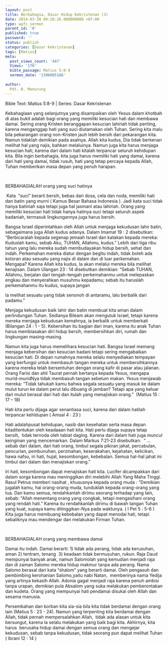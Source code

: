 ```yaml
---
layout: post
title: Berbahagia, Dasar Hidup Kekristenan (3)
date: 2014-03-30 09:26:26.000000000 +07:00
type: wpfc_sermon
parent_id: '0'
published: true
password: ''
status: publish
categories: [Dasar Kekristenan]
tags: [Matius]
meta:
  post_views_count: '447'
  Views: '176'
  bible_passage: Matius 5:8-9
  sermon_date: '1396085186'
  
author:
  Pdt. B. Manurung
---
```

<p>Bible Text: Matius 5:8-9 | Series: Dasar Kekristenan</p>
<p>Kebahagiaan yang selanjutnya yang disampaikan oleh Yesus dalam khotbah di atas bukit adalah bagi orang yang memiliki kesucian hati dan membawa damai. Sering orang Kristen beranggapan kesucian lahiriah tidak penting, karena menganggap hati yang suci diutamakan oleh Tuhan. Sering kita malu bila pekarangan orang non-Kristen jauh lebih bersih dari pekarangan kita. Namun tidaklah demikian pada asalnya. Allah kita kudus, Dia tidak berkenan melihat hal yang najis, bahkan melaluinya. Namun juga kita harus menjaga kesucian hati, karena dari dalam hati kitalah terpancar seluruh kehidupan kita. Bila ingin berbahagia, kita juga harus memiliki hati yang damai, karena dari hati yang damai, tidak rusuh, hati yang tetap percaya kepada Allah, Tuhan memberikan masa depan yang penuh harapan.</p>
<p>&nbsp;</p>
<p>BERBAHAGIALAH orang yang suci hatinya</p>
<p> Kata  “suci” berarti bersih, bebas dari dosa, cela dan noda, memiliki hati dan batin yang murni ( Kamus Besar Bahasa Indonesia ). Jadi kata suci tidak hanya batiniah saja tetapi juga hal jasmani atau lahiriah. Orang yang memiliki kesucian hati tidak hanya hatinya suci tetapi seluruh aspek badaniah, termasuk lingkungannya juga harus bersih.</p>
<p>Bangsa Israel diperintahkan oleh Allah untuk menjaga kekudusan lahir batin, sebagaimana juga Allah kudus adanya. Dalam Imamat 19 : 2 disebutkan: “Berbicaralah kepada segenap jemaah Israel dan katakan kepada mereka: Kuduslah kamu, sebab Aku, TUHAN, Allahmu, kudus.” Lebih dari tiga ribu tahun yang lalu mereka sudah membudayakan hidup bersih, sehat dan indah. Perkemahan mereka diatur dengan begitu indah, tidak boleh ada kotoran atau sesuatu yang najis di dalam dan di luar perkemahan. Mengapa? Karena Allah kita kudus, Ia akan melalui mereka bila melihat kenajisan. Dalam Ulangan 23 : 14 disebutkan demikian: “Sebab TUHAN, Allahmu, berjalan dari tengah-tengah perkemahanmu untuk melepaskan engkau dan menyerahkan musuhmu kepadamu; sebab itu haruslah perkemahanmu itu kudus, supaya jangan </p>
<p>Ia melihat sesuatu yang tidak senonoh di antaramu, lalu berbalik dari padamu.”</p>
<p>Menjaga kekudusan baik lahir dan batin membuat kita aman dalam perlindungan Tuhan. Sedianya Bileam akan mengutuk Israel, tetapi karena mereka menjaga kekudusan kemahnya, ia berbalik untuk memberkati (Bilangan 24 : 1 - 5). Kebersihan itu bagian dari iman, karena itu anak Tuhan harus membiasakan diri hidup bersih, membersihkan diri, rumah dan lingkungan masing-masing.</p>
<p>Namun kita juga harus memelihara kesucian hati. Bangsa Israel memang menjaga kebersihan dan kesucian badani tetapi sering mengabaikan kesucian hati. Di depan rumahnya mereka selalu menyediakan tempayan yang berfungsi untuk membasuh tangan mereka untuk membersihkannya karena mereka telah bersentuhan dengan orang kafir di pasar atau jalanan. Orang Farisi dan ahli Taurat pernah bertanya kepada Yesus, mengapa murid-muridNya tidak membasuh tangan sebelum makan. Yesus menjawab mereka: “Tidak tahukah kamu bahwa segala sesuatu yang masuk ke dalam mulut turun ke dalam perut lalu dibuang di jamban? Tetapi apa yang keluar dari mulut berasal dari hati dan itulah yang menajiskan orang.”  (Matius 15 : 17 – 18)</p>
<p>Hati kita perlu dijaga agar senantiasa suci, karena dari dalam hatilah terpancar kehidupan ( Amsal 4 : 23 )</p>
<p>Hati adalahpusat kehidupan, nasib dan kesehatan serta masa depan kitaditentukan oleh keadaaan hati kita. Hati perlu dijaga supaya tetap bersih,  tidak ternoda oleh tabiat daging. Karena dari dalam hati juga muncul keinginan yang mencemarkan. Dalam Markus 7:21-23 disebutkan:  “ … sebab dari dalam, dari hati orang, timbul segala pikiran jahat, percabulan, pencurian, pembunuhan, perzinahan, keserakahan, kejahatan, kelicikan, hawa nafsu, iri hati, hujat, kesombongan, kebebalan. Semua hal-hal jahat ini timbul dari dalam dan menajiskan orang.”</p>
<p>Iri hati, kesombongan dapat menajiskan hati kita. Lucifer dicampakkan dari dalam sorga karena mau meninggikan diri melebihi Allah Yang Maha Tinggi. Rasul Petrus memberi nasihat , khususnya kepada orang muda : “Demikian jugalah kamu, hai orang-orang muda, tunduklah kepada orang-orang yang tua. Dan kamu semua, rendahkanlah dirimu seorang terhadap yang lain, sebab: "Allah menentang orang yang congkak, tetapi mengasihani orang yang rendah hati.” Karena itu rendahkanlah dirimu di bawah tangan Tuhan yang kuat, supaya kamu ditinggikan-Nya pada waktunya. ( I Pet 5 : 5-6 ) Kita juga harus membuang kebebalan yang dapat menodai hati, tetapi sebaliknya mau mendengar dan melakukan Firman Tuhan.</p>
<p>&nbsp;</p>
<p>BERBAHAGIALAH orang yang membawa damai</p>
<p>Damai itu indah. Damai berarti: 1) tidak ada perang, tidak ada kerusuhan, aman 2) tentram, tenang  3) keadaan tidak bermusuhan, rukun. Raja Daud mempunyai banyak anak, namun Salomolah yang kemudian menjadi raja dan di zaman Salomo mereka hidup makmur tanpa ada perang. Nama Salomo berasal dari kata “shalom” yang berarti damai. Oleh pengasuh dan pembimbing kerohanian Salomo,yaitu nabi Natan,  memberinya nama Yedija yang artinya kekasih Allah. Adonia gagal menjadi raja karena penuh ambisi tanpa urapan, demikian pula Absalom yang suka melakukan pemberontakan dan kudeta. Orang yang mempunyai hati pendamai disukai oleh Allah dan sesama manusia.</p>
<p>Persembahan dan korban kita sia-sia bila kita tidak berdamai dengan orang lain (Matius 5 : 23 - 24). Namun yang terpenting kita berdamai dengan Allah, tidak pernah mempersalahkan Allah,  tidak ada alasan untuk kita bersungut, karena Ia selalu melakukan yang baik bagi kita. Akhirnya, kita harus  berusaha hidup damai dengan semua orang dan mengejar kekudusan, sebab tanpa kekudusan, tidak seorang pun dapat melihat Tuhan ( Ibrani 12 : 14 )</p>
